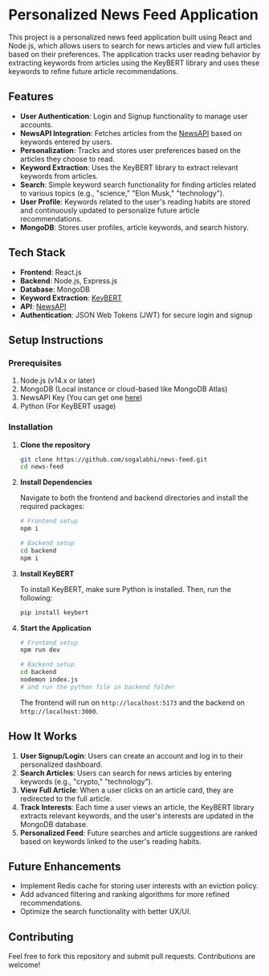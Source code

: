# Personalized News Feed Application

This project is a personalized news feed application built using React and Node.js, which allows users to search for news articles and view full articles based on their preferences. The application tracks user reading behavior by extracting keywords from articles using the KeyBERT library and uses these keywords to refine future article recommendations.

## Features

- **User Authentication**: Login and Signup functionality to manage user accounts.
- **NewsAPI Integration**: Fetches articles from the [NewsAPI](https://newsapi.org/) based on keywords entered by users.
- **Personalization**: Tracks and stores user preferences based on the articles they choose to read.
- **Keyword Extraction**: Uses the KeyBERT library to extract relevant keywords from articles.
- **Search**: Simple keyword search functionality for finding articles related to various topics (e.g., "science," "Elon Musk," "technology").
- **User Profile**: Keywords related to the user's reading habits are stored and continuously updated to personalize future article recommendations.
- **MongoDB**: Stores user profiles, article keywords, and search history.

## Tech Stack

- **Frontend**: React.js
- **Backend**: Node.js, Express.js
- **Database**: MongoDB
- **Keyword Extraction**: [KeyBERT](https://github.com/MaartenGr/KeyBERT)
- **API**: [NewsAPI](https://newsapi.org/)
- **Authentication**: JSON Web Tokens (JWT) for secure login and signup

## Setup Instructions

### Prerequisites

1. Node.js (v14.x or later)
2. MongoDB (Local instance or cloud-based like MongoDB Atlas)
3. NewsAPI Key (You can get one [here](https://newsapi.org/))
4. Python (For KeyBERT usage)

### Installation

1. **Clone the repository**

    ```bash
    git clone https://github.com/sogalabhi/news-feed.git
    cd news-feed
    ```

2. **Install Dependencies**

    Navigate to both the frontend and backend directories and install the required packages:

    ```bash
    # Frontend setup
    npm i

    # Backend setup
    cd backend
    npm i
    ```

3. **Install KeyBERT**

    To install KeyBERT, make sure Python is installed. Then, run the following:

    ```bash
    pip install keybert
    ```

4. **Start the Application**

    ```bash
    # Frontend setup
    npm run dev

    # Backend setup
    cd backend
    nodemon index.js
    # and run the python file in backend folder
    ```

    The frontend will run on `http://localhost:5173` and the backend on `http://localhost:3000`.

## How It Works

1. **User Signup/Login**: Users can create an account and log in to their personalized dashboard.
2. **Search Articles**: Users can search for news articles by entering keywords (e.g., "crypto," "technology").
3. **View Full Article**: When a user clicks on an article card, they are redirected to the full article.
4. **Track Interests**: Each time a user views an article, the KeyBERT library extracts relevant keywords, and the user's interests are updated in the MongoDB database.
5. **Personalized Feed**: Future searches and article suggestions are ranked based on keywords linked to the user's reading habits.

## Future Enhancements

- Implement Redis cache for storing user interests with an eviction policy.
- Add advanced filtering and ranking algorithms for more refined recommendations.
- Optimize the search functionality with better UX/UI.

## Contributing

Feel free to fork this repository and submit pull requests. Contributions are welcome!
